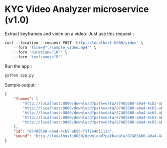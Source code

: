 # KYC Video Analyzer microservice (v1.0)

Extract keyframes and voice on a video. Just use this request :

```python
curl --location --request POST 'http://localhost:8080/video' \
    --form 'file=@"./sample_video.mp4"' \
    --form 'duration="10"' \
    --form 'keyframes="5"'
```

Run the app :
```python
python app.py
```

Sample output:
```json
{
    "frames": [
        "http://localhost:8080/download?path=data/87485680-a9a4-4cb5-ab56-f3f1e461112a/video_4.jpeg",
        "http://localhost:8080/download?path=data/87485680-a9a4-4cb5-ab56-f3f1e461112a/video_0.jpeg",
        "http://localhost:8080/download?path=data/87485680-a9a4-4cb5-ab56-f3f1e461112a/video_3.jpeg",
        "http://localhost:8080/download?path=data/87485680-a9a4-4cb5-ab56-f3f1e461112a/video_1.jpeg",
        "http://localhost:8080/download?path=data/87485680-a9a4-4cb5-ab56-f3f1e461112a/video_2.jpeg"
    ],
    "id": "87485680-a9a4-4cb5-ab56-f3f1e461112a",
    "sound": "http://localhost:8080/download?path=data/87485680-a9a4-4cb5-ab56-f3f1e461112a/sound.wav"
}
```